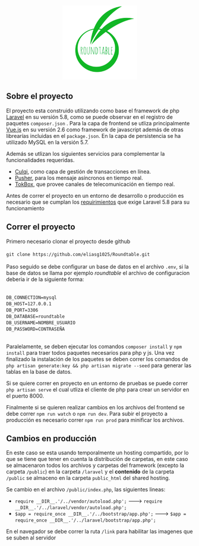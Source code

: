 <p align="center"><a href="https://roundtableperu.com"><img src="resources/img/logo/logo.png" width="200"></a></p>

## Sobre el proyecto

El proyecto esta construido utilizando como base el framework de php [Laravel](https://laravel.com/docs/5.8) en su versión 5.8, como se puede observar en el registro de paquetes `composer.json` . Para la capa de frontend se utliza principalmente [Vue.js](https://vuejs.org/) en su versión 2.6 como framework de javascript además de otras librearías incluidas en el `package.json`. En la capa de persistencia se ha utilizado MySQL en la versión 5.7.

Además se utlizan los siguientes servicios para complementar la funcionalidades requeridas.

-   [Culqi](https://www.culqi.com/), como capa de gestión de transacciones en línea.
-   [Pusher](https://pusher.com/), para los mensaje asíncronos en tiempo real.
-   [TokBox](https://tokbox.com/), que provee canales de telecomunicación en tiempo real.

Antes de correr el proyecto en un entorno de desarrollo o producción es necesario que se cumplan los [requirimientos](https://laravel.com/docs/5.8/installation#server-requirements) que exige Laravel 5.8 para su funcionamiento

## Correr el proyecto

Primero necesario clonar el proyecto desde github<br><br>
`git clone https://github.com/eliasg1025/Roundtable.git`<br><br>
Paso seguido se debe configurar un base de datos en el archivo `.env`, si la base de datos se llama por ejemplo <i>roundtable</i> el archivo de configuracion deberia ir de la siguiente forma:<br><br>

`DB_CONNECTION=mysql`<br>
`DB_HOST=127.0.0.1`<br>
`DB_PORT=3306`<br>
`DB_DATABASE=roundtable`<br>
`DB_USERNAME=NOMBRE_USUARIO`<br>
`DB_PASSWORD=CONTRASEÑA`<br><br>

Paralelamente, se deben ejecutar los comandos `composer install` y `npm install` para traer todos paquetes necesarios para php y js.
Una vez finalizado la instalación de los paquetes se deben correr los comandos de `php artisan generate:key && php artisan migrate --seed` para generar las tablas en la base de datos.

Si se quiere correr en proyecto en un entorno de pruebas se puede correr `php artisan serve` el cual utliza el cliente de php para crear un servidor en el puerto 8000.

Finalmente si se quieren realizar cambios en los archivos del frontend se debe correr `npm run watch` o `npm run dev`. Para subir el proyecto a producción es necesario correr `npm run prod` para minificar los archivos.

## Cambios en producción

En este caso se esta usando temporalmente un hosting compartido, por lo que se tiene que tener en cuenta la distribución de carpetas, en este caso se almacenaron todos los archivos y carpetas del framework (excepto la carpeta `/public`) en la carpeta `/laravel` y el <b>contenido</b> de la carpeta `/public` se almaceno en la carpeta `public_html` del shared hosting.

Se cambio en el archivo `/public/index.php`, las siguientes lineas:

-   `require __DIR__.'/../vendor/autoload.php';` ---> `require __DIR__.'/../laravel/vendor/autoload.php';`
-   `$app = require_once __DIR__.'/../bootstrap/app.php';` ---> `$app = require_once __DIR__.'/../laravel/bootstrap/app.php';`

En el navegador se debe correr la ruta `/link` para habilitar las imagenes que se suben al servidor
